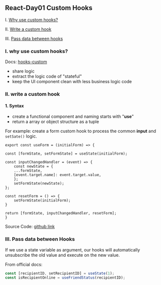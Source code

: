 ## React-Day01 Custom Hooks

I. [Why use custom hooks?](#p1)

II. [Write a custom hook](#p2)

III. [Pass data between hooks](#p3)

<div id="p1" />

### I. why use custom hooks?

Docs: [hooks-custom](https://reactjs.org/docs/hooks-custom.html)

- share logic
- extract the logic code of "stateful"
- keep the UI component clean with less business logic code

<div id="p2" />

### II. write a custom hook

#### 1. Syntax

- create a functional component and naming starts with "**use**"
- return a array or object structure as a tuple

For example:
create a form custom hook to process the common **input** and `setSate()` logic.

```
export const useForm = (initialForm) => {

const [formState, setFormState] = useState(initialForm);

const inputChangedHandler = (event) => {
	const newState = {
	...formState,
	[event.target.name]: event.target.value,
	};
	setFormState(newState);
};

const resetForm = () => {
	setFormState(initialForm);
}

return [formState, inputChangedHandler, resetForm];
}
```

Source Code: [github link](https://github.com/jialihan/Custom-Hook-React/blob/main/src/hooks/useForm.js)

<div id="p3" />

### III. Pass data between Hooks

If we use a state variable as argument, our hooks will automatically unsubscribe the old value and execute on the new value.

From official docs:

```javascript
const [recipientID, setRecipientID] = useState(1);
const isRecipientOnline = useFriendStatus(recipientID);
```

